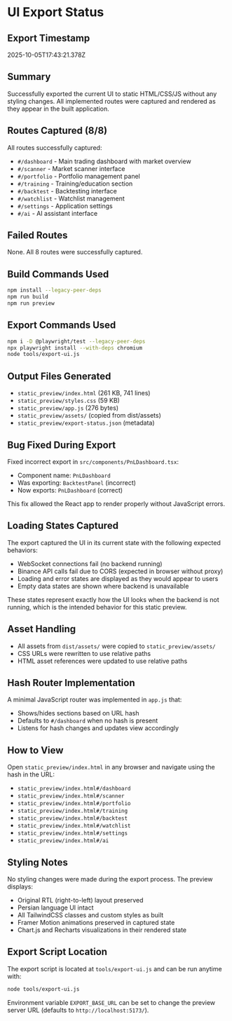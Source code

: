 # UI Export Status

## Export Timestamp
2025-10-05T17:43:21.378Z

## Summary
Successfully exported the current UI to static HTML/CSS/JS without any styling changes. All implemented routes were captured and rendered as they appear in the built application.

## Routes Captured (8/8)
All routes successfully captured:
- `#/dashboard` - Main trading dashboard with market overview
- `#/scanner` - Market scanner interface
- `#/portfolio` - Portfolio management panel
- `#/training` - Training/education section
- `#/backtest` - Backtesting interface
- `#/watchlist` - Watchlist management
- `#/settings` - Application settings
- `#/ai` - AI assistant interface

## Failed Routes
None. All 8 routes were successfully captured.

## Build Commands Used
```bash
npm install --legacy-peer-deps
npm run build
npm run preview
```

## Export Commands Used
```bash
npm i -D @playwright/test --legacy-peer-deps
npx playwright install --with-deps chromium
node tools/export-ui.js
```

## Output Files Generated
- `static_preview/index.html` (261 KB, 741 lines)
- `static_preview/styles.css` (59 KB)
- `static_preview/app.js` (276 bytes)
- `static_preview/assets/` (copied from dist/assets)
- `static_preview/export-status.json` (metadata)

## Bug Fixed During Export
Fixed incorrect export in `src/components/PnLDashboard.tsx`:
- Component name: `PnLDashboard`
- Was exporting: `BacktestPanel` (incorrect)
- Now exports: `PnLDashboard` (correct)

This fix allowed the React app to render properly without JavaScript errors.

## Loading States Captured
The export captured the UI in its current state with the following expected behaviors:
- WebSocket connections fail (no backend running)
- Binance API calls fail due to CORS (expected in browser without proxy)
- Loading and error states are displayed as they would appear to users
- Empty data states are shown where backend is unavailable

These states represent exactly how the UI looks when the backend is not running, which is the intended behavior for this static preview.

## Asset Handling
- All assets from `dist/assets/` were copied to `static_preview/assets/`
- CSS URLs were rewritten to use relative paths
- HTML asset references were updated to use relative paths

## Hash Router Implementation
A minimal JavaScript router was implemented in `app.js` that:
- Shows/hides sections based on URL hash
- Defaults to `#/dashboard` when no hash is present
- Listens for hash changes and updates view accordingly

## How to View
Open `static_preview/index.html` in any browser and navigate using the hash in the URL:
- `static_preview/index.html#/dashboard`
- `static_preview/index.html#/scanner`
- `static_preview/index.html#/portfolio`
- `static_preview/index.html#/training`
- `static_preview/index.html#/backtest`
- `static_preview/index.html#/watchlist`
- `static_preview/index.html#/settings`
- `static_preview/index.html#/ai`

## Styling Notes
No styling changes were made during the export process. The preview displays:
- Original RTL (right-to-left) layout preserved
- Persian language UI intact
- All TailwindCSS classes and custom styles as built
- Framer Motion animations preserved in captured state
- Chart.js and Recharts visualizations in their rendered state

## Export Script Location
The export script is located at `tools/export-ui.js` and can be run anytime with:
```bash
node tools/export-ui.js
```

Environment variable `EXPORT_BASE_URL` can be set to change the preview server URL (defaults to `http://localhost:5173/`).
